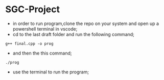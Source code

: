 # SGC-Project
- in order to run program,clone the repo on your system and open up a powershell terminal in vscode;
- cd to the last draft folder and run the following command;

`g++ final.cpp -o prog`

- and then the this command;

`./prog`

- use the terminal to run the program;
